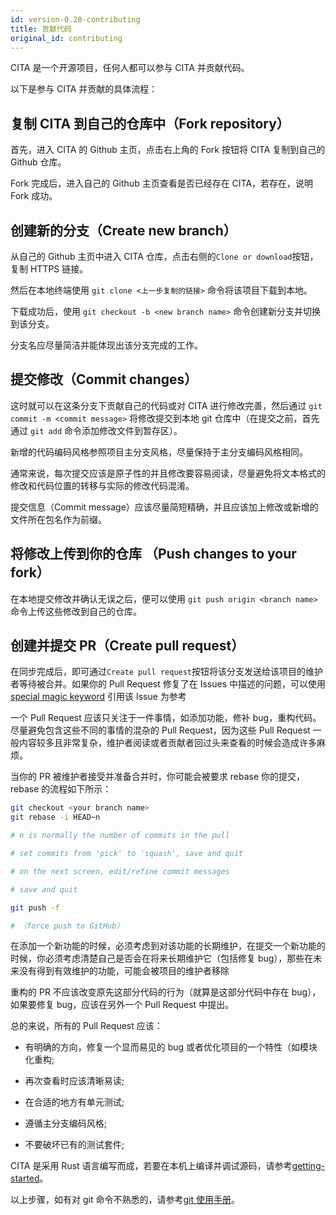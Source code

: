 ```yaml
---
id: version-0.20-contributing
title: 贡献代码
original_id: contributing
---
```


CITA 是一个开源项目，任何人都可以参与 CITA 并贡献代码。

以下是参与 CITA 并贡献的具体流程：

## 复制 CITA 到自己的仓库中（Fork repository）

首先，进入 CITA 的 Github 主页，点击右上角的 Fork 按钮将 CITA 复制到自己的 Github 仓库。

Fork 完成后，进入自己的 Github 主页查看是否已经存在 CITA，若存在，说明 Fork 成功。

## 创建新的分支（Create new branch）

从自己的 Github 主页中进入 CITA 仓库，点击右侧的`Clone or download`按钮，复制 HTTPS 链接。

然后在本地终端使用 `git clone <上一步复制的链接>` 命令将该项目下载到本地。

下载成功后，使用 `git checkout -b <new branch name>` 命令创建新分支并切换到该分支。

分支名应尽量简洁并能体现出该分支完成的工作。

## 提交修改（Commit changes）

这时就可以在这条分支下贡献自己的代码或对 CITA 进行修改完善，然后通过 `git commit -m <commit message>` 将修改提交到本地 git 仓库中（在提交之前，首先通过 `git add` 命令添加修改文件到暂存区）。

新增的代码编码风格参照项目主分支风格，尽量保持于主分支编码风格相同。

通常来说，每次提交应该是原子性的并且修改要容易阅读，尽量避免将文本格式的修改和代码位置的转移与实际的修改代码混淆。

提交信息（Commit message）应该尽量简短精确，并且应该加上修改或新增的文件所在包名作为前缀。

## 将修改上传到你的仓库 （Push changes to your fork）

在本地提交修改并确认无误之后，便可以使用 `git push origin <branch name>` 命令上传这些修改到自己的仓库。

## 创建并提交 PR（Create pull request）

在同步完成后，即可通过`Create pull request`按钮将该分支发送给该项目的维护者等待被合并。如果你的 Pull Request 修复了在 Issues 中描述的问题，可以使用 [special magic keyword](https://help.github.com/articles/closing-issues-via-commit-messages/) 引用该 Issue 为参考

一个 Pull Request 应该只关注于一件事情，如添加功能，修补 bug，重构代码。尽量避免包含这些不同的事情的混杂的 Pull Request，因为这些 Pull Request 一般内容较多且非常复杂，维护者阅读或者贡献者回过头来查看的时候会造成许多麻烦。

当你的 PR 被维护者接受并准备合并时，你可能会被要求 rebase 你的提交，rebase 的流程如下所示：

```bash
git checkout <your branch name>
git rebase -i HEAD~n

# n is normally the number of commits in the pull

# set commits from 'pick' to 'squash', save and quit

# on the next screen, edit/refine commit messages

# save and quit

git push -f

# （force push to GitHub）
```

在添加一个新功能的时候，必须考虑到对该功能的长期维护，在提交一个新功能的时候，你必须考虑清楚自己是否会在将来长期维护它（包括修复 bug），那些在未来没有得到有效维护的功能，可能会被项目的维护者移除

重构的 PR 不应该改变原先这部分代码的行为（就算是这部分代码中存在 bug），如果要修复 bug，应该在另外一个 Pull Request 中提出。

总的来说，所有的 Pull Request 应该：

- 有明确的方向，修复一个显而易见的 bug 或者优化项目的一个特性（如模块化重构;

- 再次查看时应该清晰易读;

- 在合适的地方有单元测试;

- 遵循主分支编码风格;

- 不要破坏已有的测试套件;

CITA 是采用 Rust 语言编写而成，若要在本机上编译并调试源码，请参考[getting-started](cita/getting-started)。

以上步骤，如有对 git 命令不熟悉的，请参考[git 使用手册](https://git-scm.com/doc)。